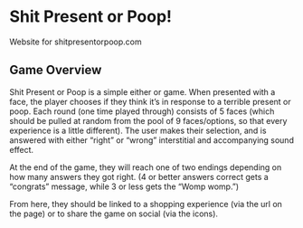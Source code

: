# Shit Present or Poop!

Website for shitpresentorpoop.com

## Game Overview

Shit Present or Poop is a simple either or game. When presented with a face, the player chooses if they think it’s in response to a terrible present or poop.
Each round (one time played through) consists of 5 faces (which should be pulled at random from the pool of 9 faces/options, so that every experience is a little different). The user makes their selection, and is answered with either “right” or “wrong” interstitial and accompanying sound effect.

At the end of the game, they will reach one of two endings depending on how many answers they got right. (4 or better answers correct gets a “congrats” message, while 3 or less gets the “Womp womp.”)

From here, they should be linked to a shopping experience (via the url on the page) or to share the game on social (via the icons).

